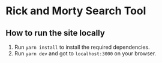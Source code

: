 # Rick and Morty Search Tool

## How to run the site locally

1. Run `yarn install` to install the required dependencies.
2. Run `yarn dev` and got to `localhost:3000` on your browser.
